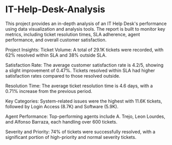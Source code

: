 # IT-Help-Desk-Analysis
This project provides an in-depth analysis of an IT Help Desk's performance using data visualization and analysis tools. The report is built to monitor key metrics, including ticket resolution times, SLA adherence, agent performance, and overall customer satisfaction.

Project Insights:
Ticket Volume: A total of 29.1K tickets were recorded, with 62% resolved within SLA and 38% outside SLA.

Satisfaction Rate: The average customer satisfaction rate is 4.2/5, showing a slight improvement of 0.47%. Tickets resolved within SLA had higher satisfaction rates compared to those resolved outside.

Resolution Time: The average ticket resolution time is 4.6 days, with a 0.71% increase from the previous period.

Key Categories: System-related issues were the highest with 11.6K tickets, followed by Login Access (8.7K) and Software (5.9K).

Agent Performance: Top-performing agents include A. Trejo, Leon Lourdes, and Alfonso Barraza, each handling over 600 tickets.

Severity and Priority: 74% of tickets were successfully resolved, with a significant portion of high-priority and normal severity tickets.

